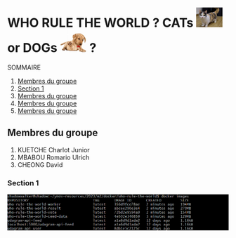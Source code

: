 # WHO RULE THE WORLD ? CATs <img src="images/cat.jpg" alt="cats" width="60" /> or DOGs <img src="images/dog.jpg" alt="dogs" width="60" /> ?

SOMMAIRE

1. [Membres du groupe](#membres-du-groupe)
2. [Section 1](#Section-1)
3. [Membres du groupe](#Membres-du-groupeeee:)
4. [Membres du groupe](#Membres-du-groupeee:)
5. [Membres du groupe](#Membres-du-groupee:)

## Membres du groupe

1. KUETCHE Charlot Junior
2. MBABOU Romario Ulrich
3. CHEONG David

### Section 1

![capture1](images/image.png)



